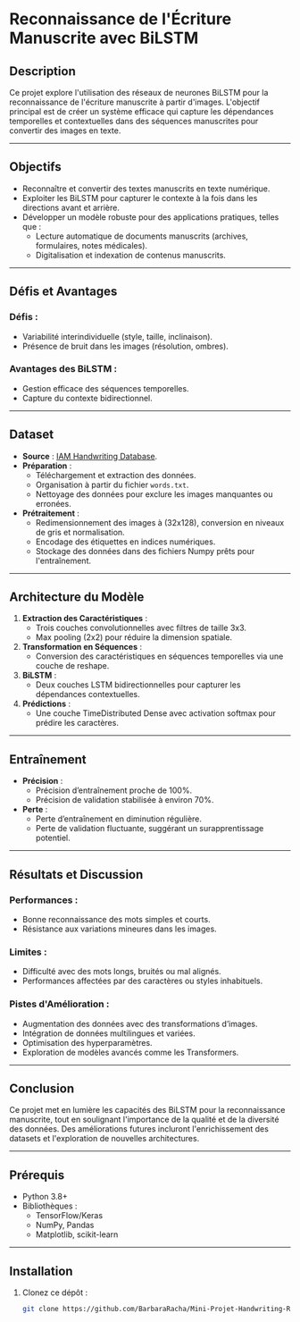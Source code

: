 # Reconnaissance de l'Écriture Manuscrite avec BiLSTM

## Description
Ce projet explore l'utilisation des réseaux de neurones BiLSTM pour la reconnaissance de l'écriture manuscrite à partir d'images. L'objectif principal est de créer un système efficace qui capture les dépendances temporelles et contextuelles dans des séquences manuscrites pour convertir des images en texte.

---

## Objectifs
- Reconnaître et convertir des textes manuscrits en texte numérique.
- Exploiter les BiLSTM pour capturer le contexte à la fois dans les directions avant et arrière.
- Développer un modèle robuste pour des applications pratiques, telles que :
  - Lecture automatique de documents manuscrits (archives, formulaires, notes médicales).
  - Digitalisation et indexation de contenus manuscrits.

---

## Défis et Avantages
### Défis :
- Variabilité interindividuelle (style, taille, inclinaison).
- Présence de bruit dans les images (résolution, ombres).
### Avantages des BiLSTM :
- Gestion efficace des séquences temporelles.
- Capture du contexte bidirectionnel.

---

## Dataset
- **Source** : [IAM Handwriting Database](https://www.iam.unibe.ch/fki/databases/iam-handwriting-database).
- **Préparation** :
  - Téléchargement et extraction des données.
  - Organisation à partir du fichier `words.txt`.
  - Nettoyage des données pour exclure les images manquantes ou erronées.
- **Prétraitement** :
  - Redimensionnement des images à (32x128), conversion en niveaux de gris et normalisation.
  - Encodage des étiquettes en indices numériques.
  - Stockage des données dans des fichiers Numpy prêts pour l'entraînement.

---

## Architecture du Modèle
1. **Extraction des Caractéristiques** :
   - Trois couches convolutionnelles avec filtres de taille 3x3.
   - Max pooling (2x2) pour réduire la dimension spatiale.
2. **Transformation en Séquences** :
   - Conversion des caractéristiques en séquences temporelles via une couche de reshape.
3. **BiLSTM** :
   - Deux couches LSTM bidirectionnelles pour capturer les dépendances contextuelles.
4. **Prédictions** :
   - Une couche TimeDistributed Dense avec activation softmax pour prédire les caractères.

---

## Entraînement
- **Précision** :
  - Précision d’entraînement proche de 100%.
  - Précision de validation stabilisée à environ 70%.
- **Perte** :
  - Perte d’entraînement en diminution régulière.
  - Perte de validation fluctuante, suggérant un surapprentissage potentiel.

---

## Résultats et Discussion
### Performances :
- Bonne reconnaissance des mots simples et courts.
- Résistance aux variations mineures dans les images.
### Limites :
- Difficulté avec des mots longs, bruités ou mal alignés.
- Performances affectées par des caractères ou styles inhabituels.
### Pistes d'Amélioration :
- Augmentation des données avec des transformations d’images.
- Intégration de données multilingues et variées.
- Optimisation des hyperparamètres.
- Exploration de modèles avancés comme les Transformers.

---

## Conclusion
Ce projet met en lumière les capacités des BiLSTM pour la reconnaissance manuscrite, tout en soulignant l'importance de la qualité et de la diversité des données. Des améliorations futures incluront l'enrichissement des datasets et l'exploration de nouvelles architectures.

---

## Prérequis
- Python 3.8+
- Bibliothèques :
  - TensorFlow/Keras
  - NumPy, Pandas
  - Matplotlib, scikit-learn

---

## Installation
1. Clonez ce dépôt :
   ```bash
   git clone https://github.com/BarbaraRacha/Mini-Projet-Handwriting-Recognition-with-BiLSTM.git
